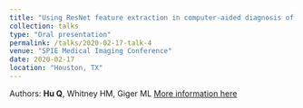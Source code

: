 ```yaml
---
title: "Using ResNet feature extraction in computer-aided diagnosis of breast cancer on 927 lesions imaged with multiparametric MRI"
collection: talks
type: "Oral presentation"
permalink: /talks/2020-02-17-talk-4
venue: "SPIE Medical Imaging Conference"
date: 2020-02-17
location: "Houston, TX"
---
```


Authors: <strong>Hu Q</strong>, Whitney HM, Giger ML 
[More information here](https://www.spiedigitallibrary.org/conference-proceedings-of-spie/11314/1131411/Using-ResNet-feature-extraction-in-computer-aided-diagnosis-of-breast/10.1117/12.2548872.short?SSO=1)


